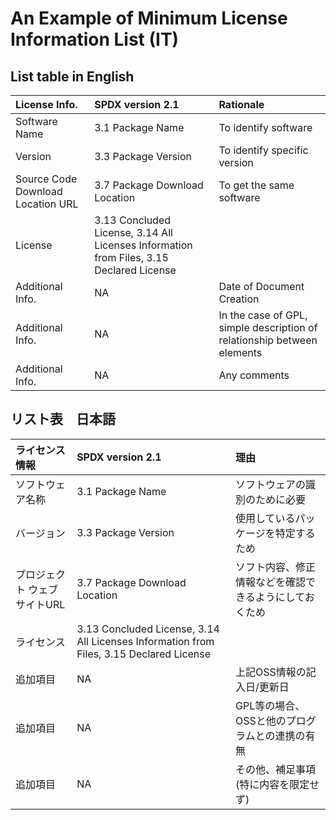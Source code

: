 # An Example of Minimum License Information List (IT) 

## List table in English
| License Info.        | SPDX version 2.1  | Rationale      |
|:------------|:-------------|:------------------|
| Software Name | 3.1 Package Name   | To identify software   |
| Version   | 3.3 Package Version   | To identify specific version   |
| Source Code Download Location URL   |  3.7 Package Download Location  | To get the same software   |
| License   |  3.13 Concluded License, 3.14 All Licenses Information from Files, 3.15 Declared License  |    |
| Additional Info.   | NA  | Date of Document Creation |
| Additional Info.   | NA  | In the case of GPL, simple description of relationship between elements |
| Additional Info.   | NA  | Any comments|


## リスト表　日本語
| ライセンス情報        | SPDX version 2.1  | 理由      |
|:------------|:-------------|:------------------|
| ソフトウェア名称   | 3.1 Package Name   | ソフトウェアの識別のために必要  |
| バージョン   | 3.3 Package Version   | 使用しているパッケージを特定するため   |
| プロジェクト ウェブサイトURL   | 3.7 Package Download Location   | ソフト内容、修正情報などを確認できるようにしておくため   |
| ライセンス   | 3.13 Concluded License, 3.14 All Licenses Information from Files, 3.15 Declared License   |    |
| 追加項目   | NA  | 上記OSS情報の記入日/更新日 |
| 追加項目   | NA  | GPL等の場合、OSSと他のプログラムとの連携の有無 |
| 追加項目   | NA  | その他、補足事項(特に内容を限定せず) |



